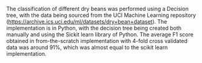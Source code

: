 The classification of different dry beans was performed using a Decision tree, with the data being sourced from the UCI Machine Learning repository (https://archive.ics.uci.edu/ml/datasets/dry+bean+dataset). The implementation is in Python, with the decision tree being created both manually and using the Sickit learn library of Python. The average F1 score obtained in from-the-scratch implementation with 4-fold cross validated data was around 91%, which was almost equal to the scikit learn implementation.
